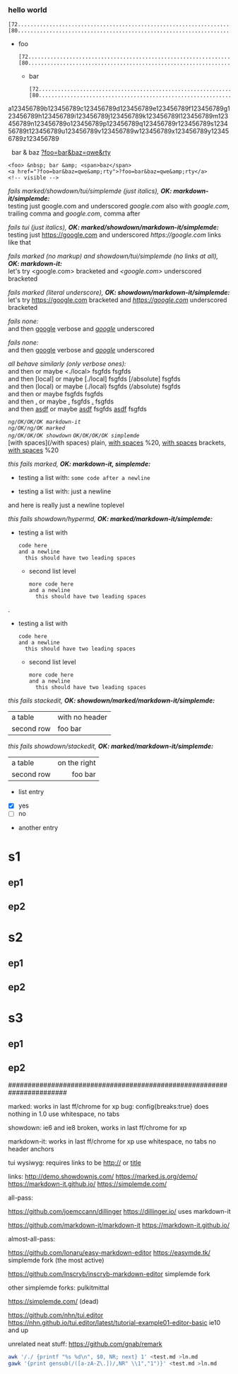 ### hello world

```
[72....................................................................]
[80............................................................................]
```

* foo
  ```
  [72....................................................................]
  [80............................................................................]
  ```

  * bar
    ```
    [72....................................................................]
    [80............................................................................]
    ```

a123456789b123456789c123456789d123456789e123456789f123456789g123456789h123456789i123456789j123456789k123456789l123456789m123456789n123456789o123456789p123456789q123456789r123456789s123456789t123456789u123456789v123456789w123456789x123456789y123456789z123456789

<foo> &nbsp; bar &amp; <span>baz</span>
<a href="?foo=bar&baz=qwe&amp;rty">?foo=bar&baz=qwe&amp;rty</a>
<!-- hidden -->
```
<foo> &nbsp; bar &amp; <span>baz</span>
<a href="?foo=bar&baz=qwe&amp;rty">?foo=bar&baz=qwe&amp;rty</a>
<!-- visible -->
```

*fails marked/showdown/tui/simplemde (just italics), **OK: markdown-it/simplemde:***  
testing just google.com and underscored _google.com_ also with _google.com,_ trailing comma and _google.com_, comma after

*fails tui (just italics), **OK: marked/showdown/markdown-it/simplemde:***  
testing just https://google.com and underscored _https://google.com_ links like that

*fails marked (no markup) and showdown/tui/simplemde (no links at all), **OK: markdown-it:***  
let's try <google.com> bracketed and _<google.com>_ underscored bracketed

*fails marked (literal underscore), **OK: showdown/markdown-it/simplemde:***  
let's try <https://google.com> bracketed and _<https://google.com>_ underscored bracketed

*fails none:*  
and then [google](google.com) verbose and _[google](google.com)_ underscored  

*fails none:*  
and then [google](https://google.com/) verbose and _[google](https://google.com/)_ underscored

*all behave similarly (only verbose ones):*  
and then <local> or maybe <./local> fsgfds </absolute> fsgfds  
and then [local] or maybe [./local] fsgfds [/absolute] fsgfds  
and then (local) or maybe (./local) fsgfds (/absolute) fsgfds  
and then [](local) or maybe [](./local) fsgfds [](/absolute) fsgfds  
and then [.](local) or maybe [.](./local) fsgfds [.](/absolute) fsgfds  
and then [asdf](local) or maybe [asdf](./local) fsgfds [asdf](/absolute) fsgfds

*`ng/OK/OK/OK markdown-it`  
`ng/OK/ng/OK marked`  
`ng/OK/OK/OK showdown`
`OK/OK/OK/OK simplemde`*  
[with spaces](/with spaces) plain, [with spaces](/with%20spaces) %20, [with spaces](</with spaces>) brackets, [with spaces](/with%20spaces) %20

*this fails marked, **OK: markdown-it, simplemde:***

* testing a list with:
  `some code after a newline`

* testing a list with:
  just a newline

and here is really just
a newline toplevel

*this fails showdown/hypermd, **OK: marked/markdown-it/simplemde:***

* testing a list with

      code here
      and a newline
        this should have two leading spaces

  * second list level

        more code here
        and a newline
          this should have two leading spaces

.

* testing a list with

      code here
      and a newline
        this should have two leading spaces

    * second list level

          more code here
          and a newline
            this should have two leading spaces

*this fails stackedit, **OK: showdown/marked/markdown-it/simplemde:***

|||
|--|--|
| a table | with no header |
| second row | foo bar |

*this fails showdown/stackedit, **OK: marked/markdown-it/simplemde:***

|||
|--|--:|
| a table | on the right |
| second row | foo bar |

* list entry
* [x] yes
* [ ] no
* another entry

# s1
## ep1
## ep2
# s2
## ep1
## ep2
# s3
## ep1
## ep2



#######################################################################



marked:
  works in last ff/chrome for xp
  bug: config{breaks:true} does nothing in 1.0
  use whitespace, no tabs

showdown:
  ie6 and ie8 broken, works in last ff/chrome for xp

markdown-it:
  works in last ff/chrome for xp
  use whitespace, no tabs
  no header anchors

tui wysiwyg:
  requires links to be <http://> or [title](location)



links:
  http://demo.showdownjs.com/
  https://marked.js.org/demo/
  https://markdown-it.github.io/
  https://simplemde.com/



all-pass:

https://github.com/joemccann/dillinger
  https://dillinger.io/
  uses markdown-it

https://github.com/markdown-it/markdown-it
  https://markdown-it.github.io/



almost-all-pass:

https://github.com/Ionaru/easy-markdown-editor
  https://easymde.tk/
  simplemde fork (the most active)

https://github.com/Inscryb/inscryb-markdown-editor
  simplemde fork

other simplemde forks:
  pulkitmittal

https://simplemde.com/
  (dead)

https://github.com/nhn/tui.editor
  https://nhn.github.io/tui.editor/latest/tutorial-example01-editor-basic
  ie10 and up



unrelated neat stuff:
  https://github.com/gnab/remark



```sh
awk '/./ {printf "%s %d\n", $0, NR; next} 1' <test.md >ln.md
gawk '{print gensub(/([a-zA-Z\.])/,NR" \\1","1")}' <test.md >ln.md
```
